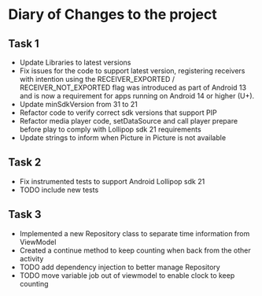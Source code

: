 # Diary of Changes to the project

## Task 1
- Update Libraries to latest versions
- Fix issues for the code to support latest version, registering receivers with intention using the RECEIVER_EXPORTED / RECEIVER_NOT_EXPORTED flag was introduced as part of Android 13 and is now a requirement for apps running on Android 14 or higher (U+).
- Update minSdkVersion from 31 to 21
- Refactor code to verify correct sdk versions that support PIP
- Refactor media player code, setDataSource and call player prepare before play to comply with Lollipop sdk 21 requirements
- Update strings to inform when Picture in Picture is not available

## Task 2
- Fix instrumented tests to support Android Lollipop sdk 21
- TODO include new tests

## Task 3
- Implemented a new Repository class to separate time information from ViewModel
- Created a continue method to keep counting when back from the other activity
- TODO add dependency injection to better manage Repository
- TODO move variable job out of viewmodel to enable clock to keep counting